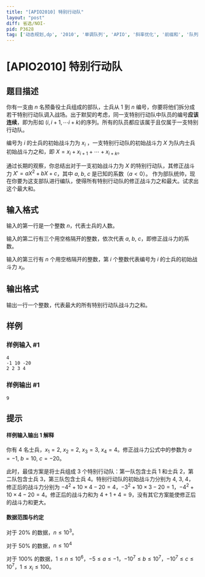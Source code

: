 ```yaml
---
title: "[APIO2010] 特别行动队"
layout: "post"
diff: 省选/NOI-
pid: P3628
tag: ['动态规划,dp', '2010', '单调队列', 'APIO', '斜率优化', '前缀和', '队列']
---
```

# [APIO2010] 特别行动队
## 题目描述

你有一支由 $n$ 名预备役士兵组成的部队，士兵从 $1$ 到 $n$ 编号，你要将他们拆分成若干特别行动队调入战场。出于默契的考虑，同一支特别行动队中队员的编号**应该连续**，即为形如 $(i, i + 1, \cdots i + k)$的序列。所有的队员都应该属于且仅属于一支特别行动队。

编号为 $i$ 的士兵的初始战斗力为 $x_i$ ，一支特别行动队的初始战斗力 $X$ 为队内士兵初始战斗力之和，即 $X = x_i + x_{i+1} + \cdots + x_{i+k}$。

通过长期的观察，你总结出对于一支初始战斗力为 $X$ 的特别行动队，其修正战斗力 $X'= aX^2+bX+c$，其中 $a,~b,~c$ 是已知的系数（$a < 0$）。 作为部队统帅，现在你要为这支部队进行编队，使得所有特别行动队的修正战斗力之和最大。试求出这个最大和。
## 输入格式

输入的第一行是一个整数 $n$，代表士兵的人数。

输入的第二行有三个用空格隔开的整数，依次代表 $a,~b,~c$，即修正战斗力的系数。

输入的第三行有 $n$ 个用空格隔开的整数，第 $i$ 个整数代表编号为 $i$ 的士兵的初始战斗力 $x_i$。
## 输出格式

输出一行一个整数，代表最大的所有特别行动队战斗力之和。
## 样例

### 样例输入 #1
```
4 
-1 10 -20 
2 2 3 4 
```
### 样例输出 #1
```
9
```
## 提示

#### 样例输入输出 $1$ 解释

你有 $4$ 名士兵，$x_1 = 2,~x_2 = 2,~x_3 = 3,~x_4=4$。修正战斗力公式中的参数为  $a = -1,~b = 10,~c = -20$。

此时，最佳方案是将士兵组成 $3$ 个特别行动队：第一队包含士兵 $1$ 和士兵 $2$，第二队包含士兵 $3$，第三队包含士兵 $4$。特别行动队的初始战斗力分别为 $4,~3,~4$，修正后的战斗力分别为 $-4^2 + 10 \times 4 -20 = 4$，$-3^2 + 10 \times 3 - 20 = 1$，$-4^2 + 10 \times 4 -20 = 4$。修正后的战斗力和为 $4 + 1 + 4 = 9$，没有其它方案能使修正后的战斗力和更大。


#### 数据范围与约定

对于 $20\%$ 的数据，$n \leq 10^3$。

对于 $50\%$ 的数据，$n \leq 10^4$

对于 $100\%$ 的数据，$1 \leq n \leq 10^6$，$-5 \leq a \leq -1$，$-10^7 \leq b \leq 10^7$，$-10^7 \leq c \leq 10^7$，$1 \leq x_i \leq 100$。
